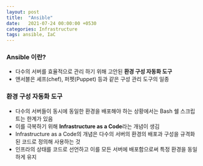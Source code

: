 ```yaml
---
layout: post
title:  "Ansible"
date:   2021-07-24 00:00:00 +0530
categories: Infrastructure
tags: ansible, IaC
---
```

### Ansible 이란?
- 다수의 서버를 효율적으로 관리 하기 위해 고안된 **환경 구성 자동화 도구**
- 앤서블은 셰프(chef), 퍼펫(Puppet) 등과 같은 구성 관리 도구의 일종

### 환경 구성 자동화 도구
- 다수의 서버들이 동시에 동일한 환경을 배포해야 하는 상황에서는 Bash 쉘 스크립트는 한계가 있음
- 이를 극복하기 위해 **Infrastructure as a Code**라는 개념이 생김
- Infrastructure as a Code의 개념은 다수의 서버의 환경의 배포과 구성을 규격화된 코드로 정의해 사용하는 것
- 인프라의 상태를 코드로 선언하고 이를 모든 서버에 배포함으로써 특정 환경을 동일하게 유지




